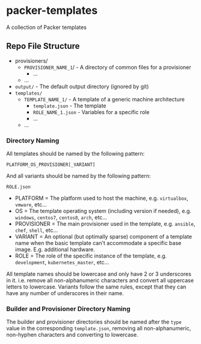 # packer-templates

A collection of Packer templates

## Repo File Structure

- provisioners/
  - `PROVISIONER_NAME_1`/ - A directory of common files for a provisioner
    - ...
  - ...
- `output/` - The default output directory (ignored by git)
- `templates/`
  - `TEMPLATE_NAME_1/` - A template of a generic machine architecture
    - `template.json` - The template
    - `ROLE_NAME_1.json` - Variables for a specific role
    - ...
  - ...

### Directory Naming

All templates should be named by the following pattern:

```format
PLATFORM_OS_PROVISIONER[_VARIANT]
```

And all variants should be named by the following pattern:

```format
ROLE.json
```

- PLATFORM = The platform used to host the machine, e.g. `virtualbox`, `vmware`, etc...
- OS = The template operating system (including version if needed), e.g. `windows`, `centos7`, `centos8`, `arch`, etc...
- PROVISIONER = The main provisioner used in the template, e.g. `ansible`, `chef`, `shell`, etc...
- VARIANT = An optional (but optimally sparse) component of a template name when the basic template can't accommodate a specific base image. E.g. additional hardware.
- ROLE = The role of the specific instance of the template, e.g. `development`, `kubernetes_master`, etc...

All template names should be lowercase and only have 2 or 3 underscores in it. i.e. remove all non-alphanumeric characters and convert all uppercase letters to lowercase. Variants follow the same rules, except that they can have any number of underscores in their name.

### Builder and Provisioner Directory Naming

The builder and provisioner directories should be named after the `type` value in the corresponding `template.json`, removing all non-alphanumeric, non-hyphen characters and converting to lowercase.
